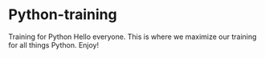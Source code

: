 # Python-training
Training for Python
Hello everyone. This is where we maximize our training for all things Python. Enjoy!
